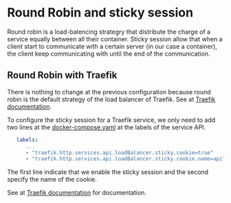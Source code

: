 # Round Robin and sticky session

Round robin is a load-balencing strategry that distribute the charge of a service equally between all their container.
Sticky session allow that when a client start to communicate with a certain server (in our case a container), the client keep communicating with until the end of the communication.

## Round Robin with Traefik

There is nothing to change at the previous configuration because round robin is the default strategy of the load balancer of Traefik. See at [Traefik documentation](https://doc.traefik.io/traefik/routing/services/#load-balancing).

To configure the sticky session for a Traefik service, we only need to add two lines at the [docker-compose.yaml](../docker-compose.yaml) at the labels of the service API.

```yaml
   labels:
      ...
      - "traefik.http.services.api.loadBalancer.sticky.cookie=true"
      - "traefik.http.services.api.loadBalancer.sticky.cookie.name=api"
```

The first line indicate that we enable the sticky session and the second specify the name of the cookie.

See at [Traefik documentation](https://doc.traefik.io/traefik/routing/services/#sticky-sessions) for documentation.
